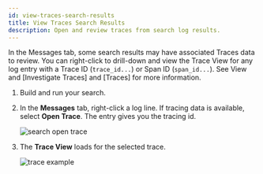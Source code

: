 ```yaml
---
id: view-traces-search-results
title: View Traces Search Results
description: Open and review traces from search log results.
---
```




In the Messages tab, some search results may have associated Traces data to review. You can right-click to drill-down and view the Trace View for any log entry with a Trace ID (`trace_id...`) or Span ID (`span_id...`). See View and [Investigate Traces] and [Traces] for more information.

1. Build and run your search.
1. In the **Messages** tab, right-click a log line. If tracing data is available, select **Open Trace**. The entry gives you the tracing id.

    ![search open trace](/img/search/get-started-search/search-basics/search-open-trace.png)

1. The **Trace View** loads for the selected trace.

    ![trace example](/img/search/get-started-search/search-basics/search-open-trace.png)
